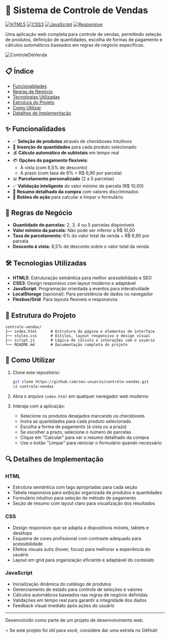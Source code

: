 # 🛒 Sistema de Controle de Vendas

[![HTML5](https://img.shields.io/badge/HTML5-E34F26?style=for-the-badge&logo=html5&logoColor=white)](https://developer.mozilla.org/pt-BR/docs/Web/HTML)
[![CSS3](https://img.shields.io/badge/CSS3-1572B6?style=for-the-badge&logo=css3&logoColor=white)](https://developer.mozilla.org/pt-BR/docs/Web/CSS)
[![JavaScript](https://img.shields.io/badge/JavaScript-F7DF1E?style=for-the-badge&logo=javascript&logoColor=black)](https://developer.mozilla.org/pt-BR/docs/Web/JavaScript)
[![Responsive](https://img.shields.io/badge/Responsive-Design-orange?style=for-the-badge&logo=responsive-design&logoColor=white)](https://developer.mozilla.org/pt-BR/docs/Learn/CSS/CSS_layout/Responsive_Design)

Uma aplicação web completa para controle de vendas, permitindo seleção de produtos, definição de quantidades, escolha de formas de pagamento e cálculos automáticos baseados em regras de negócio específicas.

![ControleDeVenda](https://i.imgur.com/zahT8OD.png)

## 📋 Índice

- [Funcionalidades](#-funcionalidades)
- [Regras de Negócio](#-regras-de-negócio)
- [Tecnologias Utilizadas](#-tecnologias-utilizadas)
- [Estrutura do Projeto](#-estrutura-do-projeto)
- [Como Utilizar](#-como-utilizar)
- [Detalhes de Implementação](#-detalhes-de-implementação)

## ✨ Funcionalidades

- ✅ **Seleção de produtos** através de checkboxes intuitivos
- 🔢 **Inserção de quantidades** para cada produto selecionado
- 💰 **Cálculo automático de subtotais** em tempo real
- 💳 **Opções de pagamento flexíveis**:
  - À vista (com 8,5% de desconto)
  - A prazo (com taxa de 6% + R$ 6,90 por parcela)
- 📊 **Parcelamento personalizado** (2 a 5 parcelas)
- ✅ **Validação inteligente** do valor mínimo de parcela (R$ 10,00)
- 📝 **Resumo detalhado da compra** com valores discriminados
- 🔄 **Botões de ação** para calcular e limpar o formulário

## 📜 Regras de Negócio

- **Quantidade de parcelas:** 2, 3, 4 ou 5 parcelas disponíveis
- **Valor mínimo da parcela:** Não pode ser inferior a R$ 10,00
- **Taxa de parcelamento:** 6% do valor total da venda + R$ 6,90 por parcela
- **Desconto à vista:** 8,5% de desconto sobre o valor total da venda

## 🛠️ Tecnologias Utilizadas

- **HTML5**: Estruturação semântica para melhor acessibilidade e SEO
- **CSS3**: Design responsivo com layout moderno e adaptável
- **JavaScript**: Programação orientada a eventos para interatividade
- **LocalStorage** (opcional): Para persistência de dados no navegador
- **Flexbox/Grid**: Para layouts flexíveis e responsivos

## 📁 Estrutura do Projeto

```
controle-vendas/
├── index.html      # Estrutura da página e elementos de interface
├── styles.css      # Estilos, layout responsivo e design visual
├── script.js       # Lógica de cálculo e interações com o usuário
└── README.md       # Documentação completa do projeto
```

## 🚀 Como Utilizar

1. Clone este repositório:
   ```bash
   git clone https://github.com/seu-usuario/controle-vendas.git
   cd controle-vendas
   ```

2. Abra o arquivo `index.html` em qualquer navegador web moderno

3. Interaja com a aplicação:
   - Selecione os produtos desejados marcando os checkboxes
   - Insira as quantidades para cada produto selecionado
   - Escolha a forma de pagamento (à vista ou a prazo)
   - Se escolher a prazo, selecione o número de parcelas
   - Clique em "Calcular" para ver o resumo detalhado da compra
   - Use o botão "Limpar" para reiniciar o formulário quando necessário

## 🔍 Detalhes de Implementação

### HTML
- Estrutura semântica com tags apropriadas para cada seção
- Tabela responsiva para exibição organizada de produtos e quantidades
- Formulário intuitivo para seleção do método de pagamento
- Seção de resumo com layout claro para visualização dos resultados

### CSS
- Design responsivo que se adapta a dispositivos móveis, tablets e desktops
- Esquema de cores profissional com contraste adequado para acessibilidade
- Efeitos visuais sutis (hover, focus) para melhorar a experiência do usuário
- Layout em grid para organização eficiente e adaptável do conteúdo

### JavaScript
- Inicialização dinâmica do catálogo de produtos
- Gerenciamento de estado para controle de seleções e valores
- Cálculos automáticos baseados nas regras de negócio definidas
- Validações em tempo real para garantir a integridade dos dados
- Feedback visual imediato após ações do usuário

---

Desenvolvido como parte de um projeto de desenvolvimento web.

⭐ Se este projeto foi útil para você, considere dar uma estrela no GitHub!
